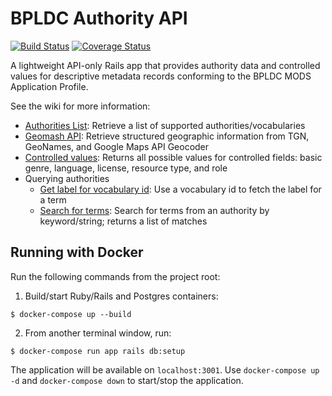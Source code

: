 # BPLDC Authority API

[![Build Status](https://travis-ci.com/boston-library/bpldc_authority_api.svg?branch=master)](https://travis-ci.com/boston-library/bpldc_authority_api) [![Coverage Status](https://coveralls.io/repos/github/boston-library/bpldc_authority_api/badge.svg?branch=master)](https://coveralls.io/github/boston-library/bpldc_authority_api?branch=master)

A lightweight API-only Rails app that provides authority data and controlled values for descriptive metadata records conforming to the BPLDC MODS Application Profile.

See the wiki for more information:

* [Authorities List](https://github.com/boston-library/bpldc_authority_api/wiki/Authorities-list): Retrieve a list of supported authorities/vocabularies
* [Geomash API](https://github.com/boston-library/bpldc_authority_api/wiki/Geomash-API): Retrieve structured geographic information from TGN, GeoNames, and Google Maps API Geocoder
* [Controlled values](https://github.com/boston-library/bpldc_authority_api/wiki/Nomenclature-controlled-values): Returns all possible values for controlled fields: basic genre, language, license, resource type, and role
* Querying authorities
    * [Get label for vocabulary id](https://github.com/boston-library/bpldc_authority_api/wiki/Querying-authorities:-get-label-for-vocabulary-id): Use a vocabulary id to fetch the label for a term
    * [Search for terms](https://github.com/boston-library/bpldc_authority_api/wiki/Querying-authorities:-search-for-terms): Search for terms from an authority by keyword/string; returns a list of matches

## Running with Docker

Run the following commands from the project root:

1. Build/start Ruby/Rails and Postgres containers:
```
$ docker-compose up --build
```
2. From another terminal window, run:
```
$ docker-compose run app rails db:setup
```
The application will be available on `localhost:3001`. Use `docker-compose up -d` and `docker-compose down` to start/stop the application.
